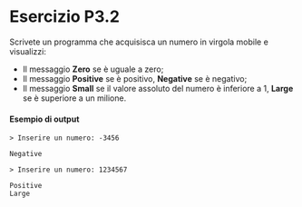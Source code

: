 # Esercizio P3.2

Scrivete un programma che acquisisca un numero in virgola mobile e visualizzi:

* Il messaggio **Zero** se è uguale a zero;
* Il messaggio **Positive** se è positivo, **Negative** se è negativo;
* Il messaggio **Small** se il valore assoluto del numero è inferiore a 1, **Large** se è superiore a un milione.

#### Esempio di output
```
> Inserire un numero: -3456

Negative

> Inserire un numero: 1234567

Positive
Large

```

